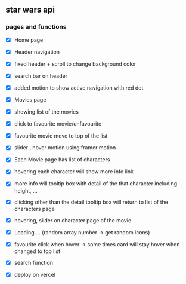 ## star wars api

### pages and functions

- [x] Home page

- [x] Header navigation
- [x] fixed header + scroll to change background color
- [x] search bar on header
- [x] added motion to show active navigation with red dot

- [x] Movies page
- [x] showing list of the movies
- [x] click to favourite movie/unfavourite
- [x] favourite movie move to top of the list
- [x] slider , hover motion using framer motion

- [x] Each Movie page has list of characters
- [x] hovering each character will show more info link
- [x] more info will tooltip box with detail of the that character including height, ...
- [x] clicking other than the detail tooltip box will return to list of the characters page
- [x] hovering, slider on character page of the movie

- [x] Loading ... (random array number -> get random icons)
- [x] favourite click when hover -> some times card will stay hover when changed to top list

- [x] search function

- [x] deploy on vercel
